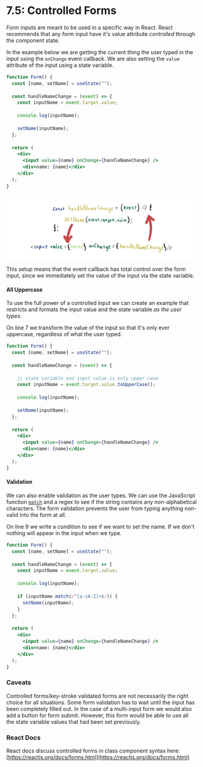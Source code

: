 # 7.5: Controlled Forms

Form inputs are meant to be used in a specific way in React. React recommends that any form input have it's value attribute _controlled_ through the component state.

In the example below we are getting the current thing the user typed in the input using the `onChange` event callback. We are also setting the `value` attribute of the input using a state variable.

```jsx
function Form() {
  const [name, setName] = useState("");

  const handleNameChange = (event) => {
    const inputName = event.target.value;

    console.log(inputName);

    setName(inputName);
  };

  return (
    <div>
      <input value={name} onChange={handleNameChange} />
      <div>name: {name}</div>
    </div>
  );
}
```

![](../.gitbook/assets/controlled-forms.jpg)

This setup means that the event callback has total control over the form input, since we immediately set the value of the input via the state variable.

#### All Uppercase

To use the full power of a controlled input we can create an example that restricts and formats the input value and the state variable _as the user types._

On line 7 we transform the value of the input so that it's only ever uppercase, regardless of what the user typed.

```jsx
function Form() {
  const [name, setName] = useState("");

  const handleNameChange = (event) => {
  
    // state variable and input value is only upper case
    const inputName = event.target.value.toUpperCase();

    console.log(inputName);

    setName(inputName);
  };

  return (
    <div>
      <input value={name} onChange={handleNameChange} />
      <div>name: {name}</div>
    </div>
  );
}
```

#### Validation

We can also enable validation as the user types. We can use the JavaScript function [`match`](https://developer.mozilla.org/en-US/docs/Web/JavaScript/Reference/Global_Objects/String/match) and a regex to see if the string contains any non-alphabetical characters. The form validation prevents the user from typing anything non-valid into the form at all.

On line 9 we write a condition to see if we want to set the name. If we don't nothing will appear in the input when we type.

```jsx
function Form() {
  const [name, setName] = useState("");

  const handleNameChange = (event) => {
    const inputName = event.target.value;

    console.log(inputName);

    if (inputName.match(/^[a-zA-Z]+$/)) {
      setName(inputName);
    }
  };

  return (
    <div>
      <input value={name} onChange={handleNameChange} />
      <div>name: {name}</div>
    </div>
  );
}
```

### Caveats

Controlled forms/key-stroke validated forms are not necessarily the right choice for all situations. Some form validation has to wait until the input has been completely filled out. In the case of a multi-input form we would also add a button for form submit. However, this form would be able to use all the state variable values that had been set previously.

### React Docs

React docs discuss controlled forms in class component syntax here: [https://reactjs.org/docs/forms.html](https://reactjs.org/docs/forms.html)



